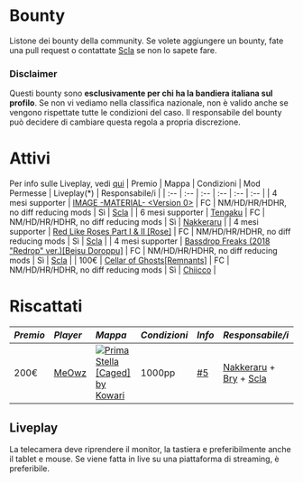 # Bounty
Listone dei bounty della community.
Se volete aggiungere un bounty, fate una pull request o contattate [Scla](https://osu.ppy.sh/users/6802061) se non lo sapete fare.

### Disclaimer
Questi bounty sono **esclusivamente per chi ha la bandiera italiana sul profilo**.
Se non vi vediamo nella classifica nazionale, non è valido anche se vengono rispettate tutte le condizioni del caso.
Il responsabile del bounty può decidere di cambiare questa regola a propria discrezione.

# Attivi
Per info sulle Liveplay, vedi [qui](#liveplay)
| Premio | Mappa | Condizioni | Mod Permesse | Liveplay(*) | Responsabile/i |
| :-- | :-- | :-- | :-- | :-- | :-- |
| 4 mesi supporter | [IMAGE -MATERIAL- <Version 0>](https://osu.ppy.sh/b/252238) | FC | NM/HD/HR/HDHR, no diff reducing mods | Sì | [Scla](https://osu.ppy.sh/users/6802061) |
| 6 mesi supporter | [Tengaku](https://osu.ppy.sh/beatmapsets/336414#osu/816327) | FC | NM/HD/HR/HDHR, no diff reducing mods | Sì | [Nakkeraru](https://osu.ppy.sh/users/9326857) |
| 4 mesi supporter | [Red Like Roses Part I & II [Rose]](https://osu.ppy.sh/b/326864) | FC | NM/HD/HR/HDHR, no diff reducing mods | Sì | [Scla](https://osu.ppy.sh/users/6802061) |
| 4 mesi supporter | [Bassdrop Freaks (2018 "Redrop" ver.)[Beisu Doroppu]](https://osu.ppy.sh/b/1693575) | FC | NM/HD/HR/HDHR, no diff reducing mods | Sì | [Scla](https://osu.ppy.sh/users/6802061) |
| 100€ | [Cellar of Ghosts[Remnants]](https://osu.ppy.sh/b/3700073) | FC | NM/HD/HR/HDHR, no diff reducing mods | Sì | [Chiicco](https://osu.ppy.sh/users/13103667) |

# Riscattati
| _Premio_ | _Player_ | _Mappa_ | _Condizioni_ | _Info_ |  _Responsabile/i_ |
| :-- | :-- | :-- | :-- | :-- | :-- |
| 200€ | [MeOwz](https://osu.ppy.sh/users/17446380) | [![Prima Stella \[Caged\] by Kowari](https://github.com/osu-italy/bounty/assets/31241607/beaeb2ee-167d-4e33-92d7-c9e25505d568)](https://osu.ppy.sh/b/2663986) | 1000pp | [#5](https://github.com/osu-italy/bounty/issues/5) | [Nakkeraru](https://osu.ppy.sh/users/9326857) + [Bry](https://osu.ppy.sh/users/11786359) + [Scla](https://osu.ppy.sh/users/6802061) |

## Liveplay
La telecamera deve riprendere il monitor, la tastiera e preferibilmente anche il tablet e mouse. Se viene fatta in live su una piattaforma di streaming, è preferibile.
